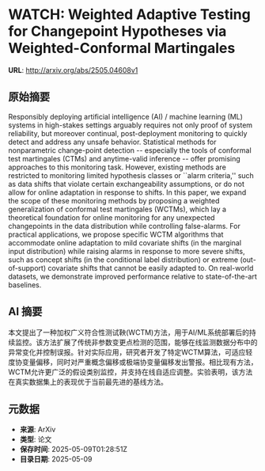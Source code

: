 # WATCH: Weighted Adaptive Testing for Changepoint Hypotheses via Weighted-Conformal Martingales

**URL**: http://arxiv.org/abs/2505.04608v1

## 原始摘要

Responsibly deploying artificial intelligence (AI) / machine learning (ML)
systems in high-stakes settings arguably requires not only proof of system
reliability, but moreover continual, post-deployment monitoring to quickly
detect and address any unsafe behavior. Statistical methods for nonparametric
change-point detection -- especially the tools of conformal test martingales
(CTMs) and anytime-valid inference -- offer promising approaches to this
monitoring task. However, existing methods are restricted to monitoring limited
hypothesis classes or ``alarm criteria,'' such as data shifts that violate
certain exchangeability assumptions, or do not allow for online adaptation in
response to shifts. In this paper, we expand the scope of these monitoring
methods by proposing a weighted generalization of conformal test martingales
(WCTMs), which lay a theoretical foundation for online monitoring for any
unexpected changepoints in the data distribution while controlling
false-alarms. For practical applications, we propose specific WCTM algorithms
that accommodate online adaptation to mild covariate shifts (in the marginal
input distribution) while raising alarms in response to more severe shifts,
such as concept shifts (in the conditional label distribution) or extreme
(out-of-support) covariate shifts that cannot be easily adapted to. On
real-world datasets, we demonstrate improved performance relative to
state-of-the-art baselines.


## AI 摘要

本文提出了一种加权广义符合性测试鞅(WCTM)方法，用于AI/ML系统部署后的持续监控。该方法扩展了传统非参数变更点检测的范围，能够在线监测数据分布中的异常变化并控制误报。针对实际应用，研究者开发了特定WCTM算法，可适应轻度协变量偏移，同时对严重概念偏移或极端协变量偏移发出警报。相比现有方法，WCTM允许更广泛的假设类别监控，并支持在线自适应调整。实验表明，该方法在真实数据集上的表现优于当前最先进的基线方法。

## 元数据

- **来源**: ArXiv
- **类型**: 论文
- **保存时间**: 2025-05-09T01:28:51Z
- **目录日期**: 2025-05-09
